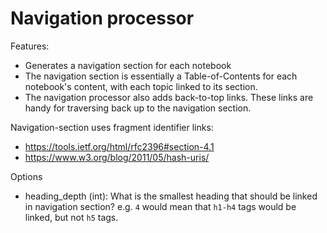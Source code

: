 # Navigation processor

Features:

- Generates a navigation section for each notebook
- The navigation section is essentially a Table-of-Contents for each notebook's
content, with each topic linked to its section.
- The navigation processor also adds back-to-top links. These links are handy
for traversing back up to the navigation section.


Navigation-section uses fragment identifier links:

- https://tools.ietf.org/html/rfc2396#section-4.1
- https://www.w3.org/blog/2011/05/hash-uris/

Options

- heading_depth (int): What is the smallest heading that should be linked in 
navigation section? e.g. `4` would mean that `h1-h4` tags would be linked, but 
not `h5` tags.
